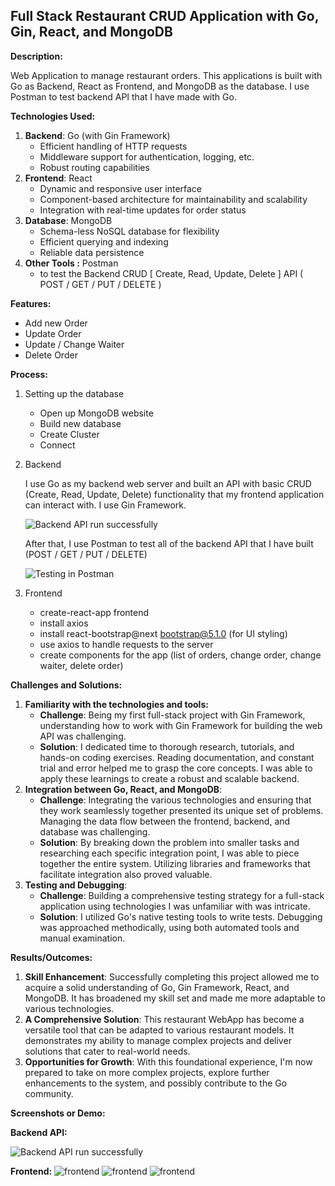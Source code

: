 ## Full Stack Restaurant CRUD Application with Go, Gin, React, and MongoDB  

**Description:**

Web Application to manage restaurant orders. This applications is built with Go as Backend, React as Frontend, and MongoDB as the database. I use Postman to test backend API that I have made with Go.

**Technologies Used:**

1. **Backend**: Go (with Gin Framework)
    - Efficient handling of HTTP requests
    - Middleware support for authentication, logging, etc.
    - Robust routing capabilities
2. **Frontend**: React
    - Dynamic and responsive user interface
    - Component-based architecture for maintainability and scalability
    - Integration with real-time updates for order status
3. **Database**: MongoDB
    - Schema-less NoSQL database for flexibility
    - Efficient querying and indexing
    - Reliable data persistence
4. ************************Other Tools :************************ Postman
    - to test the Backend CRUD [ Create, Read, Update, Delete ] API ( POST / GET / PUT / DELETE )

**Features:**
- Add new Order
- Update Order
- Update / Change Waiter
- Delete Order

**Process:**

1. Setting up the database
    - Open up MongoDB website
    - Build new database
    - Create Cluster
    - Connect
2. Backend
    
    I use Go as my backend web server and built an 
    API with basic CRUD (Create, Read, Update, Delete) functionality that 
    my frontend application can interact with. I use Gin Framework.
    
    ![Backend API run successfully](https://github.com/akkasel/GolangFullStackApp/blob/main/screenshots/Screenshot%202023-08-14%20153651.jpg)
    
    After that, I use Postman to test all of the backend API that I have built (POST / GET / PUT / DELETE)
    
    ![Testing in Postman](https://github.com/akkasel/GolangFullStackApp/blob/afcc1edf94b5ea6ec0065c827249f55861c6940d/screenshots/Screenshot%202023-08-14%20153935.jpg)
    
3. Frontend
    - create-react-app frontend
    - install axios
    - install react-bootstrap@next bootstrap@5.1.0 (for UI styling)
    - use axios to handle requests to the server
    - create components for the app (list of orders, change order, change waiter, delete order)

**Challenges and Solutions:**

1. **Familiarity with the technologies and tools:**
    - **Challenge**: Being my first full-stack project with Gin Framework, understanding how to work with Gin Framework for building the web API was challenging.
    - **Solution**: I dedicated time to thorough research, tutorials, and hands-on coding exercises. Reading documentation, and constant trial and error helped me to grasp the core concepts. I was able to apply these learnings to create a robust and scalable backend.
2. **Integration between Go, React, and MongoDB**:
    - **Challenge**: Integrating the various technologies and ensuring that they work seamlessly together presented its unique set of problems. Managing the data flow between the frontend, backend, and database was challenging.
    - **Solution**: By breaking down the problem into smaller tasks and researching each specific integration point, I was able to piece together the entire system. Utilizing libraries and frameworks that facilitate integration also proved valuable.
3. **Testing and Debugging**:
    - **Challenge**: Building a comprehensive testing strategy for a full-stack application using technologies I was unfamiliar with was intricate.
    - **Solution**: I utilized Go's native testing tools to write tests. Debugging was approached methodically, using both automated tools and manual examination.

**Results/Outcomes:**

1. **Skill Enhancement**: Successfully completing this project allowed me to acquire a solid understanding of Go, Gin Framework, React, and MongoDB. It has broadened my skill set and made me more adaptable to various technologies.
2. **A Comprehensive Solution**: This restaurant WebApp has become a versatile tool that can be adapted to various restaurant models. It demonstrates my ability to manage complex projects and deliver solutions that cater to real-world needs.
3. **Opportunities for Growth**: With this foundational experience, I'm now prepared to take on more complex projects, explore further enhancements to the system, and possibly contribute to the Go community.

**Screenshots or Demo:**

**Backend API:**

![Backend API run successfully](https://github.com/akkasel/GolangFullStackApp/blob/main/screenshots/Screenshot%202023-08-14%20153651.jpg)

**Frontend:**
![frontend](https://github.com/akkasel/GolangFullStackApp/blob/c169f97c1c7a19bf2dd924b7be28f2345fa7e35b/screenshots/Screenshot%202023-08-22%20151044.jpg)
![frontend](https://github.com/akkasel/GolangFullStackApp/blob/main/screenshots/Screenshot%202023-08-22%20151107.jpg)
![frontend](https://github.com/akkasel/GolangFullStackApp/blob/main/screenshots/Screenshot%202023-08-22%20151128.jpg)
